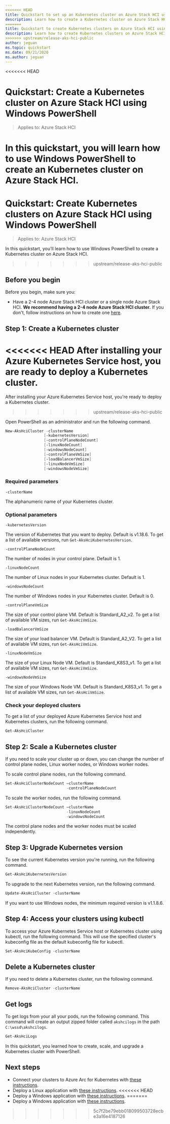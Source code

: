 ```yaml
---
<<<<<<< HEAD
title: Quickstart to set up an Kubernetes cluster on Azure Stack HCI using Windows PowerShell
description: Learn how to create a Kubernetes cluster on Azure Stack HCI with Windows PowerShell
=======
title: Quickstart to create Kubernetes clusters on Azure Stack HCI using Windows PowerShell
description: Learn how to create Kubernetes clusters on Azure Stack HCI with Windows PowerShell
>>>>>>> upstream/release-aks-hci-public
author: jeguan
ms.topic: quickstart
ms.date: 09/21/2020
ms.author: jeguan
---
```

<<<<<<< HEAD
# Quickstart: Create a Kubernetes cluster on Azure Stack HCI using Windows PowerShell

> Applies to: Azure Stack HCI

In this quickstart, you will learn how to use Windows PowerShell to create an Kubernetes cluster on Azure Stack HCI.
=======
# Quickstart: Create Kubernetes clusters on Azure Stack HCI using Windows PowerShell

> Applies to: Azure Stack HCI

In this quickstart, you'll learn how to use Windows PowerShell to create a Kubernetes cluster on Azure Stack HCI.
>>>>>>> upstream/release-aks-hci-public

## Before you begin

Before you begin, make sure you:

- Have a 2-4 node Azure Stack HCI cluster or a single node Azure Stack HCI. **We recommend having a 2-4 node Azure Stack HCI cluster.** If you don't, follow instructions on how to create one [here](./system-requirements.md).

## Step 1: Create a Kubernetes cluster

<<<<<<< HEAD
After installing your Azure Kubernetes Service host, you are ready to deploy a Kubernetes cluster.
=======
After installing your Azure Kubernetes Service host, you're ready to deploy a Kubernetes cluster.
>>>>>>> upstream/release-aks-hci-public

Open PowerShell as an administrator and run the following command.

   ```powershell
   New-AksHciCluster -clusterName
                    [-kubernetesVersion]
                    [-controlPlaneNodeCount]
                    [-linuxNodeCount]
                    [-windowsNodeCount]
                    [-controlPlaneVmSize]
                    [-loadBalancerVmSize]
                    [-linuxNodeVmSize]
                    [-windowsNodeVmSize]
   ```

### Required parameters

`-clusterName`

The alphanumeric name of your Kubernetes cluster.

### Optional parameters

`-kubernetesVersion`

The version of Kubernetes that you want to deploy. Default is v1.18.6. To get a list of available versions, run `Get-AksHciKubernetesVersion`.

`-controlPlaneNodeCount`

The number of nodes in your control plane. Default is 1.

`-linuxNodeCount`

The number of Linux nodes in your Kubernetes cluster. Default is 1.

`-windowsNodeCount`

The number of Windows nodes in your Kubernetes cluster. Default is 0.

`-controlPlaneVmSize`

The size of your control plane VM. Default is Standard_A2_v2. To get a list of available VM sizes, run `Get-AksHciVmSize`.

`-loadBalancerVmSize`

The size of your load balancer VM. Default is Standard_A2_V2. To get a list of available VM sizes, run `Get-AksHciVmSize`.

`-linuxNodeVmSize`

The size of your Linux Node VM. Default is  Standard_K8S3_v1. To get a list of available VM sizes, run `Get-AksHciVmSize`.

`-windowsNodeVmSize`

The size of your Windows Node VM. Default is  Standard_K8S3_v1. To get a list of available VM sizes, run `Get-AksHciVmSize`.

### Check your deployed clusters

To get a list of your deployed Azure Kubernetes Service host and Kubernetes clusters, run the following command.

```powershell
Get-AksHciCluster
```

## Step 2: Scale a Kubernetes cluster

If you need to scale your cluster up or down, you can change the number of control plane nodes, Linux worker nodes, or Windows worker nodes.

To scale control plane nodes, run the following command.

```powershell
Set-AksHciClusterNodeCount –clusterName
                           -controlPlaneNodeCount
```

To scale the worker nodes, run the following command.

```powershell
Set-AksHciClusterNodeCount –clusterName
                           -linuxNodeCount
                           -windowsNodeCount
```

The control plane nodes and the worker nodes must be scaled independently.

## Step 3: Upgrade Kubernetes version

To see the current Kubernetes version you're running, run the following command.

```powershell
Get-AksHciKubernetesVersion
```

To upgrade to the next Kubernetes version, run the following command.

```powershell
Update-AksHciCluster -clusterName
```

If you want to use Windows nodes, the minimum required version is v1.1.8.6.

## Step 4: Access your clusters using kubectl

To access your Azure Kubernetes Service host or Kubernetes cluster using kubectl, run the following command. This will use the specified cluster's kubeconfig file as the default kubeconfig file for kubectl.

```powershell
Set-AksHciKubeConfig -clusterName
```

## Delete a Kubernetes cluster

If you need to delete a Kubernetes cluster, run the following command.

```powershell
Remove-AksHciCluster -clusterName
```

## Get logs

To get logs from your all your pods, run the following command. This command will create an output zipped folder called `akshcilogs` in the path `C:\wssd\akshcilogs`.

```powershell
Get-AksHciLogs
```

In this quickstart, you learned how to create, scale, and upgrade a Kubernetes cluster with PowerShell.

## Next steps

- Connect your clusters to Azure Arc for Kubernetes with [these instructions](./connect-to-arc.md).
- Deploy a Linux application with [these instructions](./deploy-linux-application.md).
<<<<<<< HEAD
- Deploy a Windows application with [these instructions](./deploy-windows-application.md).
=======
- Deploy a Windows application with [these instructions](./deploy-windows-application.md).
>>>>>>> 5c7f2be79ebb018099503728ecbe3a16e4187126
